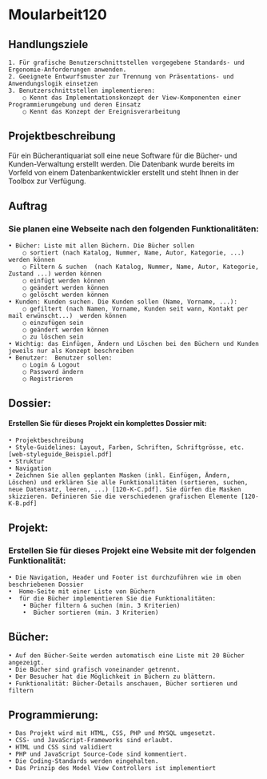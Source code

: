 # Moularbeit120

## Handlungsziele 
 
	1. Für grafische Benutzerschnittstellen vorgegebene Standards- und Ergonomie-Anforderungen anwenden. 
	2. Geeignete Entwurfsmuster zur Trennung von Präsentations- und Anwendungslogik einsetzen 
	3. Benutzerschnittstellen implementieren: 
		○ Kennt das Implementationskonzept der View-Komponenten einer Programmierumgebung und deren Einsatz 
		○ Kennt das Konzept der Ereignisverarbeitung 
 
 
## Projektbeschreibung 
   
Für ein Bücherantiquariat soll eine neue Software für die Bücher- und Kunden-Verwaltung erstellt werden. Die Datenbank wurde bereits im Vorfeld von einem Datenbankentwickler erstellt und steht Ihnen in der Toolbox zur Verfügung. 
 
## Auftrag 
 
### Sie planen eine Webseite nach den folgenden Funktionalitäten: 
	• Bücher: Liste mit allen Büchern. Die Bücher sollen 
		○ sortiert (nach Katalog, Nummer, Name, Autor, Kategorie, ...) werden können 
		○ Filtern & suchen  (nach Katalog, Nummer, Name, Autor, Kategorie, Zustand ...) werden können 
		○ einfügt werden können 
		○ geändert werden können 
		○ gelöscht werden können 
	• Kunden: Kunden suchen. Die Kunden sollen (Name, Vorname, ...): 
		○ gefiltert (nach Namen, Vorname, Kunden seit wann, Kontakt per mail erwünscht...)  werden können 
		○ einzufügen sein 
		○ geändert werden können 
		○ zu löschen sein 
	• Wichtig: das Einfügen, Ändern und Löschen bei den Büchern und Kunden jeweils nur als Konzept beschreiben 
	• Benutzer:  Benutzer sollen:  
		○ Login & Logout 
		○ Password ändern 
		○ Registrieren 
 
## Dossier: 
#### Erstellen Sie für dieses Projekt ein komplettes Dossier mit: 
	• Projektbeschreibung 
	• Style-Guidelines: Layout, Farben, Schriften, Schriftgrösse, etc. [web-styleguide_Beispiel.pdf]  
	• Struktur 
	• Navigation 
	• Zeichnen Sie allen geplanten Masken (inkl. Einfügen, Ändern, Löschen) und erklären Sie alle Funktionalitäten (sortieren, suchen, neue Datensatz, leeren, ...) [120-K-C.pdf]. Sie dürfen die Masken skizzieren. Definieren Sie die verschiedenen grafischen Elemente [120-K-B.pdf] 
 
## Projekt: 
### Erstellen Sie für dieses Projekt eine Website mit der folgenden Funktionalität: 
	• Die Navigation, Header und Footer ist durchzuführen wie im oben beschriebenen Dossier 
	•  Home-Seite mit einer Liste von Büchern  
	•  für die Bücher implementieren Sie die Funktionalitäten: 
		• Bücher filtern & suchen (min. 3 Kriterien) 
		•  Bücher sortieren (min. 3 Kriterien) 
 
## Bücher: 
	• Auf den Bücher-Seite werden automatisch eine Liste mit 20 Bücher angezeigt.  
	• Die Bücher sind grafisch voneinander getrennt. 
	• Der Besucher hat die Möglichkeit in Büchern zu blättern. 
	• Funktionalität: Bücher-Details anschauen, Bücher sortieren und filtern  
 
## Programmierung: 
 
	• Das Projekt wird mit HTML, CSS, PHP und MYSQL umgesetzt. 
	• CSS- und JavaScript-Frameworks sind erlaubt. 
	• HTML und CSS sind validiert 
	• PHP und JavaScript Source-Code sind kommentiert. 
	• Die Coding-Standards werden eingehalten. 
	• Das Prinzip des Model View Controllers ist implementiert 

